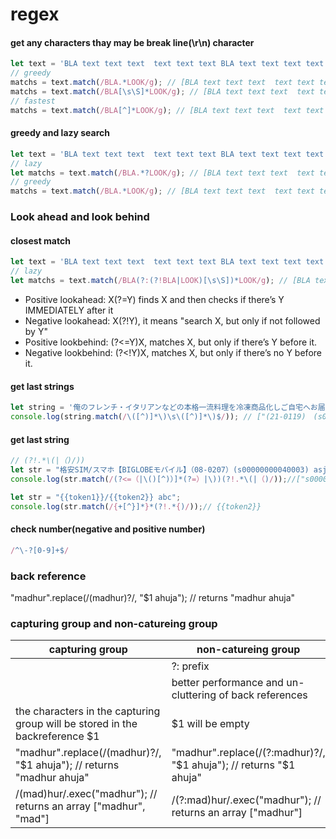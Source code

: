 # regex
#### get any characters thay may be break line(\r\n) character
```js
let text = 'BLA text text text  text text text BLA text text text text LOOK ' + '\r\n' + 'LOOK text text text BLA text text BLA';
// greedy
matchs = text.match(/BLA.*LOOK/g); // [BLA text text text  text text text BLA text text text text LOOK]
matchs = text.match(/BLA[\s\S]*LOOK/g); // [BLA text text text  text text text BLA text text text text LOOK \r\nLOOK]
// fastest
matchs = text.match(/BLA[^]*LOOK/g); // [BLA text text text  text text text BLA text text text text LOOK \r\nLOOK]
```
#### greedy and lazy search
```js
let text = 'BLA text text text  text text text BLA text text text text LOOK LOOK text text text BLA text text BLA';
// lazy
let matchs = text.match(/BLA.*?LOOK/g); // [BLA text text text  text text text BLA text text text text LOOK]
// greedy
matchs = text.match(/BLA.*LOOK/g); // [BLA text text text  text text text BLA text text text text LOOK LOOK]
```
### Look ahead and look behind
#### closest match
```js
let text = 'BLA text text text  text text text BLA text text text text LOOK LOOK text text text BLA text text BLA';
// lazy
let matchs = text.match(/BLA(?:(?!BLA|LOOK)[\s\S])*LOOK/g); // [BLA text text text text LOOK]

```
- Positive lookahead: X(?=Y) finds X and then checks if there’s Y IMMEDIATELY after it
- Negative lookahead: X(?!Y), it means "search X, but only if not followed by Y"
- Positive lookbehind: (?<=Y)X, matches X, but only if there’s Y before it.
- Negative lookbehind: (?<!Y)X, matches X, but only if there’s no Y before it.

#### get last strings
```js
let string = '俺のフレンチ・イタリアンなどの本格一流料理を冷凍商品化しご自宅へお届け【俺のEC】(21-0119)　(s00000021625001)';
console.log(string.match(/\([^)]*\)\s\([^)]*\)$/)); // ["(21-0119)　(s00000021625001)"]
```
#### get last string
```js
// (?!.*\(|（)/))
let str = "格安SIM/スマホ【BIGLOBEモバイル】（08-0207）(s00000000040003) asjdalkjlksdfj skldfjslkdfj slkdfjsd";
console.log(str.match(/(?<=（|\()[^)）]*(?=）|\))(?!.*\(|（)/));//["s00000000040003"]

let str = "{{token1}}/{{token2}} abc";
console.log(str.match(/{+[^}]*}*(?!.*{)/));// {{token2}}
```

#### check number(negative and positive number)
```js
/^\-?[0-9]+$/
```
### back reference
"madhur".replace(/(madhur)?/, "$1 ahuja");   // returns "madhur ahuja"

### capturing group and non-catureing group
| capturing group | non-catureing group |
| --------------- | ------------------- |
|                 | ?: prefix 
|                 | better performance and un-cluttering of back references
|the characters in the capturing group will be stored in the backreference $1 | $1 will be empty
| "madhur".replace(/(madhur)?/, "$1 ahuja");   // returns "madhur ahuja" | "madhur".replace(/(?:madhur)?/, "$1 ahuja"); // returns "$1 ahuja"
| /(mad)hur/.exec("madhur");   // returns an array ["madhur", "mad"] | /(?:mad)hur/.exec("madhur"); // returns an array ["madhur"]


